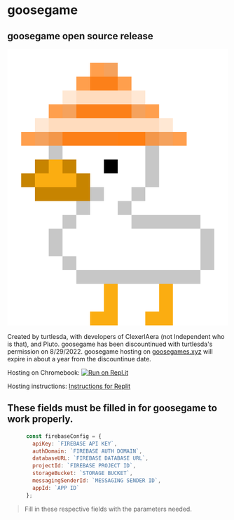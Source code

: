 # goosegame

## goosegame open source release

![goosegame icon](images/icon.png)

Created by turtlesda, with developers of ClexerlAera (not Independent who is that), and Pluto. 
goosegame has been discountinued with turtlesda's permission on 8/29/2022. goosegame hosting on [goosegames.xyz](http://www.goosegames.xyz/) will expire in about a year from the discountinue date. 

Hosting on Chromebook: [![Run on Repl.it](https://repl.it/badge/github/AdvancedAPI/goosegame-opensource)](https://repl.it/github/Clexerl/goosegame)

Hosting instructions: [Instructions for Replit](docs/replit.md)

## These fields **must** be filled in for goosegame to work properly.
```javascript
      const firebaseConfig = {
        apiKey: `FIREBASE API KEY`,
        authDomain: `FIREBASE AUTH DOMAIN`,
        databaseURL: `FIREBASE DATABASE URL`,
        projectId: `FIREBASE PROJECT ID`,
        storageBucket: `STORAGE BUCKET`,
        messagingSenderId: `MESSAGING SENDER ID`,
        appId: `APP ID`
      };
```
> Fill in these respective fields with the parameters needed.
